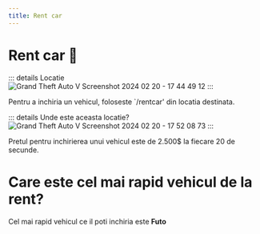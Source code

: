 ```yaml
---
title: Rent car
---
```


# Rent car 📃

::: details Locatie
![Grand Theft Auto V Screenshot 2024 02 20 - 17 44 49 12](https://github.com/Alexander-AIM/wiki/assets/157987605/bcb4725d-b930-479b-adba-75dcfc0f6b40)
:::

Pentru a inchiria un vehicul, foloseste `/rentcar' din locatia destinata.

::: details Unde este aceasta locatie?
![Grand Theft Auto V Screenshot 2024 02 20 - 17 52 08 73](https://github.com/Alexander-AIM/wiki/assets/157987605/6be06449-c1a2-4706-8f12-818170421840)
:::




Pretul pentru inchirierea unui vehicul este de 2.500$ la fiecare 20 de secunde.


# Care este cel mai rapid vehicul de la rent?

Cel mai rapid vehicul ce il poti inchiria este <strong> Futo </strong>


